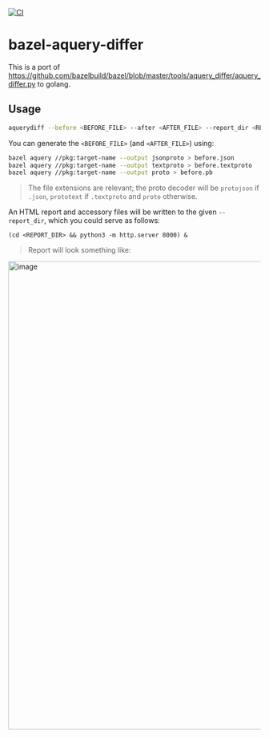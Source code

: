 [![CI](https://github.com/stackb/bazel-aquery-differ/actions/workflows/ci.yaml/badge.svg)](https://github.com/stackb/bazel-aquery-differ/actions/workflows/ci.yaml)

# bazel-aquery-differ

This is a port of
<https://github.com/bazelbuild/bazel/blob/master/tools/aquery_differ/aquery_differ.py>
to golang.

## Usage

```bash
aquerydiff --before <BEFORE_FILE> --after <AFTER_FILE> --report_dir <REPORT_DIR>
```

You can generate the `<BEFORE_FILE>` (and `<AFTER_FILE>`) using:

```bash
bazel aquery //pkg:target-name --output jsonproto > before.json
bazel aquery //pkg:target-name --output textproto > before.textproto
bazel aquery //pkg:target-name --output proto > before.pb
```

> The file extensions are relevant; the proto decoder will be `protojson` if
`.json`, `prototext` if `.textproto` and `proto` otherwise.


An HTML report and accessory files will be written to the given `--report_dir`,
which you could serve as follows:

```
(cd <REPORT_DIR> && python3 -m http.server 8000) &
```

> Report will look something like:

<img width="934" alt="image" src="https://user-images.githubusercontent.com/50580/209453563-064db4dd-4068-4d2f-8bb3-35c425bfb8b5.png">
